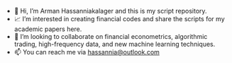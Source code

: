 - 👋  Hi, I’m Arman Hassanniakalager and this is my script repository.
- 📈  I’m interested in creating financial codes and share the scripts for my academic papers here.
- 🧐  I’m looking to collaborate on financial econometrics, algorithmic trading, high-frequency data, and new machine learning techniques.
- 📫  You can reach me via hassannia@outlook.com
<!---
hkalager/hkalager is a ✨ special ✨ repository because its `README.md` (this file) appears on your GitHub profile.
You can click the Preview link to take a look at your changes.
--->

